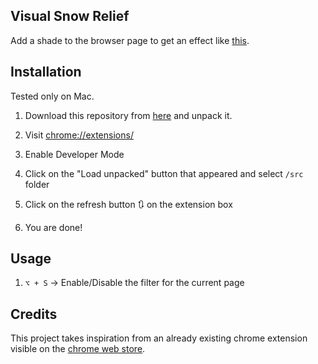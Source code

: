 ## Visual Snow Relief

Add a shade to the browser page to get an effect like [this](https://youtu.be/800f9UNiF4Y).

## Installation

Tested only on Mac.

1. Download this repository from [here](https://github.com/lamasfoker/visual-snow-chrome-extension/archive/master.zip) and unpack it.

2. Visit [chrome://extensions/](chrome://extensions/)

3. Enable Developer Mode

4. Click on the "Load unpacked" button that appeared and select `/src` folder

5. Click on the refresh button 🔃 on the extension box

6. You are done!

## Usage

1. `⌥ + S` -> Enable/Disable the filter for the current page

## Credits

This project takes inspiration from an already existing chrome extension visible on the [chrome web store](https://chrome.google.com/webstore/detail/nocoffee/jjeeggmbnhckmgdhmgdckeigabjfbddl/related).